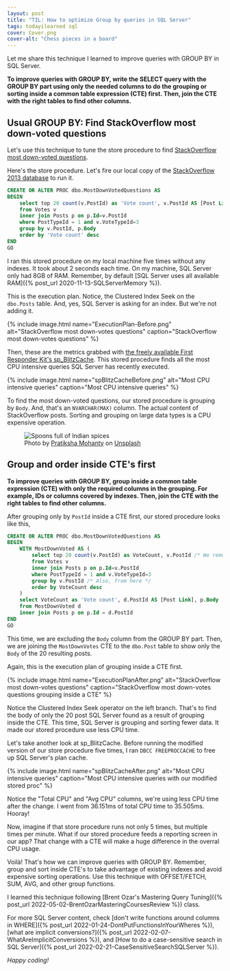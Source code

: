 ```yaml
---
layout: post
title: "TIL: How to optimize Group by queries in SQL Server"
tags: todayilearned sql
cover: Cover.png
cover-alt: "Chess pieces in a board"
---
```


Let me share this technique I learned to improve queries with GROUP BY in SQL Server.

**To improve queries with GROUP BY, write the SELECT query with the GROUP BY part using only the needed columns to do the grouping or sorting inside a common table expression (CTE) first. Then, join the CTE with the right tables to find other columns.**

## Usual GROUP BY: Find StackOverflow most down-voted questions

Let's use this technique to tune the store procedure to find [StackOverflow most down-voted questions](http://data.stackexchange.com/stackoverflow/query/36660/most-down-voted-questions).

Here's the store procedure. Let's fire our local copy of the [StackOverflow 2013 database](https://www.brentozar.com/archive/2021/03/download-the-current-stack-overflow-database-for-free-2021-02/) to run it.

```sql
CREATE OR ALTER PROC dbo.MostDownVotedQuestions AS
BEGIN
    select top 20 count(v.PostId) as 'Vote count', v.PostId AS [Post Link],p.Body
    from Votes v 
    inner join Posts p on p.Id=v.PostId
    where PostTypeId = 1 and v.VoteTypeId=3
    group by v.PostId, p.Body
    order by 'Vote count' desc
END
GO
```

I ran this stored procedure on my local machine  five times without any indexes. It took about 2 seconds each time. On my machine, SQL Server only had 8GB of RAM. Remember, by default [SQL Server uses all available RAM]({% post_url 2020-11-13-SQLServerMemory %}).

This is the execution plan. Notice, the Clustered Index Seek on the `dbo.Posts` table. And, yes, SQL Server is asking for an index. But we're not adding it.

{% include image.html name="ExecutionPlan-Before.png" alt="StackOverflow most down-votes questions" caption="StackOverflow most down-votes questions" %}

Then, these are the metrics grabbed with [the freely available First Responder Kit's sp_BlitzCache](https://github.com/BrentOzarULTD/SQL-Server-First-Responder-Kit#sp_blitzcache-find-the-most-resource-intensive-queries). This stored procedure finds all the most CPU intensive queries SQL Server has recently executed.

{% include image.html name="spBlitzCacheBefore.png" alt="Most CPU intensive queries" caption="Most CPU intensive queries" %}

To find the most down-voted questions, our stored procedure is grouping by `Body`. And, that's an `NVARCHAR(MAX)` column. The actual content of StackOverflow posts. Sorting and grouping on large data types is a CPU expensive operation.

<figure>
<img src="https://images.unsplash.com/photo-1509358271058-acd22cc93898?crop=entropy&cs=tinysrgb&fit=crop&fm=jpg&h=400&ixid=MnwxfDB8MXxyYW5kb218MHx8fHx8fHx8MTYyNjk4NzY5MA&ixlib=rb-1.2.1&q=80&utm_campaign=api-credit&utm_medium=referral&utm_source=unsplash_source&w=600" alt="Spoons full of Indian spices" />

<figcaption>Photo by <a href="https://unsplash.com/@pratiksha_mohanty?utm_source=unsplash&utm_medium=referral&utm_content=creditCopyText">Pratiksha Mohanty</a> on <a href="https://unsplash.com/?utm_source=unsplash&utm_medium=referral&utm_content=creditCopyText">Unsplash</a></figcaption>
</figure>

## Group and order inside CTE's first

**To improve queries with GROUP BY, group inside a common table expression (CTE) with only the required columns in the grouping. For example, IDs or columns covered by indexes. Then, join the CTE with the right tables to find other columns.**

After grouping only by `PostId` inside a CTE first, our stored procedure looks like this,

```sql
CREATE OR ALTER PROC dbo.MostDownVotedQuestions AS
BEGIN
    WITH MostDownVoted AS (
        select top 20 count(v.PostId) as VoteCount, v.PostId /* We removed the Body column */
        from Votes v 
        inner join Posts p on p.Id=v.PostId
        where PostTypeId = 1 and v.VoteTypeId=3
        group by v.PostId /* Also, from here */
        order by VoteCount desc
    )
    select VoteCount as 'Vote count', d.PostId AS [Post Link], p.Body
    from MostDownVoted d
    inner join Posts p on p.Id = d.PostId
END
GO
```

This time, we are excluding the `Body` column from the GROUP BY part. Then, we are joining the `MostDownVotes` CTE to the `dbo.Post` table to show only the `Body` of the 20 resulting posts.

Again, this is the execution plan of grouping inside a CTE first.

{% include image.html name="ExecutionPlanAfter.png" alt="StackOverflow most down-votes questions" caption="StackOverflow most down-votes questions grouping inside a CTE" %}

Notice the Clustered Index Seek operator on the left branch. That's to find the body of only the 20 post SQL Server found as a result of grouping inside the CTE. This time, SQL Server is grouping and sorting fewer data. It made our stored procedure use less CPU time.

Let's take another look at sp_BlitzCache. Before running the modified version of our store procedure five times, I ran `DBCC FREEPROCCACHE` to free up SQL Server's plan cache.

{% include image.html name="spBlitzCacheAfter.png" alt="Most CPU intensive queries" caption="Most CPU intensive queries with our modified stored proc" %}

Notice the "Total CPU" and "Avg CPU" columns, we're using less CPU time after the change. I went from 36.151ms of total CPU time to 35.505ms. Hooray!

Now, imagine if that store procedure runs not only 5 times, but multiple times per minute. What if our stored procedure feeds a reporting screen in our app? That change with a CTE will make a huge difference in the overral CPU usage.

Voilà! That's how we can improve queries with GROUP BY. Remember, group and sort inside CTE's to take advantage of existing indexes and avoid expensive sorting operations. Use this technique with OFFSET/FETCH, SUM, AVG, and other group functions.

I learned this technique following [Brent Ozar's Mastering Query Tuning]({% post_url 2022-05-02-BrentOzarMasteringCoursesReview %}) class.

For more SQL Server content, check [don't write functions around columns in WHERE]({% post_url 2022-01-24-DontPutFunctionsInYourWheres %}), [what are implicit conversions?]({% post_url 2022-02-07-WhatAreImplicitConversions %}), and [How to do a case-sensitive search in SQL Server]({% post_url 2022-02-21-CaseSensitiveSearchSQLServer %}).

_Happy coding!_